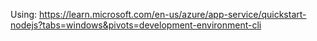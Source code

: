 Using: https://learn.microsoft.com/en-us/azure/app-service/quickstart-nodejs?tabs=windows&pivots=development-environment-cli